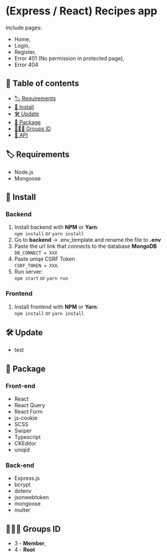 # (Express / React) Recipes app

Include pages:

-   Home,
-   Login,
-   Register,
-   Error 401 (No permission in protected page),
-   Error 404

## 📖 Table of contents

-   [🏷️ Requirements](#user-content-️-requirements)
-   [🧰 Install](#user-content--install)
-   [🛠️ Update](#user-content-️-update)
-   [📂 Package](#user-content--package)
-   [👨‍👧‍👦 Groups ID](#user-content--groups-id)
-   [📡 API](https://github.com/aXenDeveloper/express-react-recipes/wiki/API)

## 🏷️ Requirements

-   Node.js
-   Mongoose

## 🧰 Install

### Backend

1. Install backend with **NPM** or **Yarn**:  
   `npm install` or `yarn install`
2. Go to **backend** -> .env_template and rename the file to **.env**
3. Paste the url link that connects to the database **MongoDB**  
   `DB_CONNECT = XXX`
4. Paste uniqe CSRF Token  
   `CSRF_TOKEN = XXX`.
5. Run server:  
   `npm start` or `yarn run`

### Frontend

1. Install frontend with **NPM** or **Yarn**:  
   `npm install` or `yarn install`

## 🛠️ Update

-   test

## 📂 Package

### Front-end

-   React
-   React Query
-   React Form
-   js-cookie
-   SCSS
-   Swiper
-   Typescript
-   CKEditor
-   uniqid

### Back-end

-   Express.js
-   bcrypt
-   dotenv
-   jsonwebtoken
-   mongoose
-   multer

## 👨‍👧‍👦 Groups ID

-   3 - **Member**,
-   4 - **Root**
